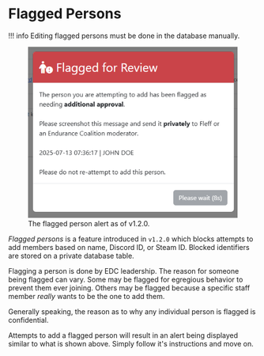 # Flagged Persons

!!! info
    Editing flagged persons must be done in the database manually.

<figure>
    <img src="../../assets/flagged_person_example.png" alt="">
    <figcaption>The flagged person alert as of v1.2.0.</figcaption>
</figure>

*Flagged persons* is a feature introduced in `v1.2.0` which blocks attempts to add members based on name, Discord ID, or Steam ID. Blocked identifiers are stored on a private database table.

Flagging a person is done by EDC leadership. The reason for someone being flagged can vary. Some may be flagged for egregious behavior to prevent them ever joining. Others may be flagged because a specific staff member *really* wants to be the one to add them.

Generally speaking, the reason as to why any individual person is flagged is confidential.

Attempts to add a flagged person will result in an alert being displayed similar to what is shown above. Simply follow it's instructions and move on.
